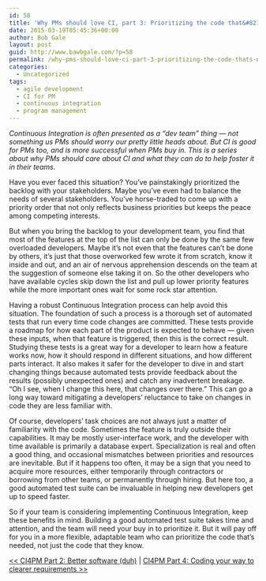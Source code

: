 ```yaml
---
id: 58
title: 'Why PMs should love CI, part 3: Prioritizing the code that&#8217;s needed, not the code they know'
date: 2015-03-19T05:45:36+00:00
author: Bob Gale
layout: post
guid: http://www.bawbgale.com/?p=58
permalink: /why-pms-should-love-ci-part-3-prioritizing-the-code-thats-needed-not-the-code-they-know/
categories:
  - Uncategorized
tags:
  - agile development
  - CI for PM
  - continuous integration
  - program management
---
```

_Continuous Integration is often presented as a “dev team” thing — not something us PMs should worry our pretty little heads about. But CI is good for PMs too, and is more successful when PMs buy in. This is a series about why PMs should care about CI and what they can do to help foster it in their teams._

Have you ever faced this situation? You’ve painstakingly prioritized the backlog with your stakeholders. Maybe you’ve even had to balance the needs of several stakeholders. You&#8217;ve horse-traded to come up with a priority order that not only reflects business priorities but keeps the peace among competing interests.

But when you bring the backlog to your development team, you find that most of the features at the top of the list can only be done by the same few overloaded developers. Maybe it’s not even that the features can’t be done by others, it’s just that those overworked few wrote it from scratch, know it inside and out, and an air of nervous apprehension descends on the team at the suggestion of someone else taking it on. So the other developers who have available cycles skip down the list and pull up lower priority features while the more important ones wait for some rock star attention.

Having a robust Continuous Integration process can help avoid this situation. The foundation of such a process is a thorough set of automated tests that run every time code changes are committed. These tests provide a roadmap for how each part of the product is expected to behave — given these inputs, when that feature is triggered, then this is the correct result. Studying these tests is a great way for a developer to learn how a feature works now, how it should respond in different situations, and how different parts interact. It also makes it safer for the developer to dive in and start changing things because automated tests provide feedback about the results (possibly unexpected ones) and catch any inadvertent breakage. &#8220;Oh I see, when I change this here, that changes over there.&#8221; This can go a long way toward mitigating a developers&#8217; reluctance to take on changes in code they are less familiar with.

Of course, developers’ task choices are not always just a matter of familiarity with the code. Sometimes the feature is truly outside their capabilities. It may be mostly user-interface work, and the developer with time available is primarily a database expert. Specialization is real and often a good thing, and occasional mismatches between priorities and resources are inevitable. But if it happens too often, it may be a sign that you need to acquire more resources, either temporarily through contractors or borrowing from other teams, or permanently through hiring. But here too, a good automated test suite can be invaluable in helping new developers get up to speed faster.

So if your team is considering implementing Continuous Integration, keep these benefits in mind. Building a good automated test suite takes time and attention, and the team will need your buy in to prioritize it. But it will pay off for you in a more flexible, adaptable team who can prioritize the code that&#8217;s needed, not just the code that they know.

[<< CI4PM Part 2: Better software (duh)](/why-pms-should-love-ci-part-2-better-software-duh/ "Why PMs should love CI, part 2: Better software (duh)") | [CI4PM Part 4: Coding your way to clearer requirements >>](/why-pms-should-love-ci-part-4-coding-your-way-to-clearer-requirements/ "Why PMs should love CI, part 4: Coding your way to clearer requirements")